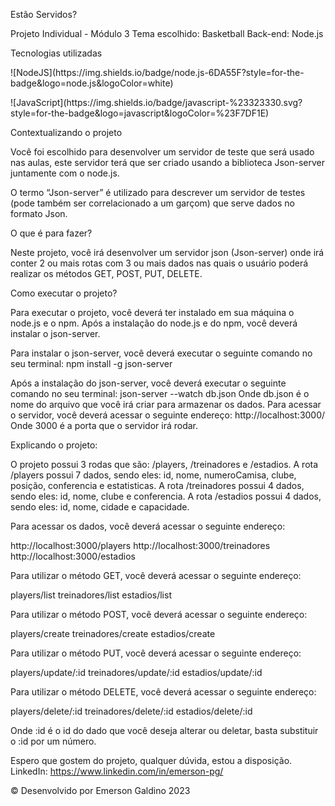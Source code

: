 Estão Servidos?

Projeto Individual - Módulo 3
Tema escolhido: Basketball
Back-end: Node.js

Tecnologias utilizadas

<p>![NodeJS](https://img.shields.io/badge/node.js-6DA55F?style=for-the-badge&logo=node.js&logoColor=white)</p>
<p>![JavaScript](https://img.shields.io/badge/javascript-%23323330.svg?style=for-the-badge&logo=javascript&logoColor=%23F7DF1E)</p>

Contextualizando o projeto

Você foi escolhido para desenvolver um servidor de teste
que será usado nas aulas, este servidor terá que ser criado
usando a biblioteca Json-server juntamente com o node.js.

O termo “Json-server” é utilizado para descrever um servidor de testes (pode
também ser correlacionado a um garçom) que serve dados no formato Json.

O que é para fazer?

Neste projeto, você irá desenvolver um servidor json
(Json-server) onde irá conter 2 ou mais rotas com 3 ou mais dados nas quais
o usuário poderá realizar os métodos GET, POST, PUT,
DELETE.

Como executar o projeto?

Para executar o projeto, você deverá ter instalado em sua máquina o node.js e o npm.
Após a instalação do node.js e do npm, você deverá instalar o json-server.

Para instalar o json-server, você deverá executar o seguinte comando no seu terminal:
npm install -g json-server

Após a instalação do json-server, você deverá executar o seguinte comando no seu terminal:
json-server --watch db.json
Onde db.json é o nome do arquivo que você irá criar para armazenar os dados.
Para acessar o servidor, você deverá acessar o seguinte endereço:
http://localhost:3000/
Onde 3000 é a porta que o servidor irá rodar.

Explicando o projeto:

O projeto possui 3 rodas que são: /players, /treinadores e /estadios.
A rota /players possui 7 dados, sendo eles: id, nome, numeroCamisa, clube, posição, conferencia e estatisticas.
A rota /treinadores possui 4 dados, sendo eles: id, nome, clube e conferencia.
A rota /estadios possui 4 dados, sendo eles: id, nome, cidade e capacidade.

Para acessar os dados, você deverá acessar o seguinte endereço:

http://localhost:3000/players
http://localhost:3000/treinadores
http://localhost:3000/estadios

Para utilizar o método GET, você deverá acessar o seguinte endereço:

players/list
treinadores/list
estadios/list

Para utilizar o método POST, você deverá acessar o seguinte endereço:

players/create
treinadores/create
estadios/create

Para utilizar o método PUT, você deverá acessar o seguinte endereço:

players/update/:id
treinadores/update/:id
estadios/update/:id

Para utilizar o método DELETE, você deverá acessar o seguinte endereço:

players/delete/:id
treinadores/delete/:id
estadios/delete/:id

Onde :id é o id do dado que você deseja alterar ou deletar, basta substituir o :id por um número.

Espero que gostem do projeto, qualquer dúvida, estou a disposição.
LinkedIn: https://www.linkedin.com/in/emerson-pg/

:copyright: Desenvolvido por Emerson Galdino 2023


